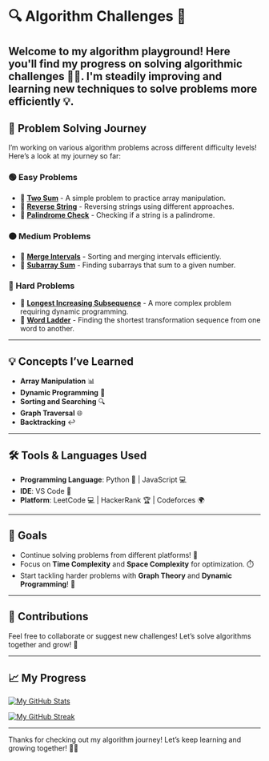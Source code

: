 # 🔍 Algorithm Challenges 🚀

Welcome to my algorithm playground! Here you'll find my progress on solving algorithmic challenges 🧠✨. I'm steadily improving and learning new techniques to solve problems more efficiently 💡. 
---

## 🌱 Problem Solving Journey

I’m working on various algorithm problems across different difficulty levels! Here’s a look at my journey so far:

### 🟢 Easy Problems
- 📝 **[Two Sum](https://github.com/username/repository)** - A simple problem to practice array manipulation.
- 📝 **[Reverse String](https://github.com/username/repository)** - Reversing strings using different approaches.
- 📝 **[Palindrome Check](https://github.com/username/repository)** - Checking if a string is a palindrome.

### 🟠 Medium Problems
- 📝 **[Merge Intervals](https://github.com/username/repository)** - Sorting and merging intervals efficiently.
- 📝 **[Subarray Sum](https://github.com/username/repository)** - Finding subarrays that sum to a given number.

### 🔴 Hard Problems
- 📝 **[Longest Increasing Subsequence](https://github.com/username/repository)** - A more complex problem requiring dynamic programming.
- 📝 **[Word Ladder](https://github.com/username/repository)** - Finding the shortest transformation sequence from one word to another.

---

## 💡 Concepts I’ve Learned

- **Array Manipulation** 📊
- **Dynamic Programming** 🔄
- **Sorting and Searching** 🔍
- **Graph Traversal** 🌐
- **Backtracking** ↩️

---

## 🛠️ Tools & Languages Used

- **Programming Language**: Python 🐍 | JavaScript 💻
- **IDE**: VS Code 🔧
- **Platform**: LeetCode 💻 | HackerRank 🏆 | Codeforces 🌍

---

## 🚀 Goals

- Continue solving problems from different platforms! 🎯
- Focus on **Time Complexity** and **Space Complexity** for optimization. ⏱️
- Start tackling harder problems with **Graph Theory** and **Dynamic Programming**! 🧩

---

## 🤝 Contributions

Feel free to collaborate or suggest new challenges! Let’s solve algorithms together and grow! 💪

---

## 📈 My Progress

[![My GitHub Stats](https://github-readme-stats.vercel.app/api?username=your-username&show_icons=true&count_private=true&hide=prs&theme=radical)](https://github.com/your-username)

[![My GitHub Streak](https://github-readme-streak-stats.herokuapp.com/?user=your-username&theme=radical)](https://github.com/your-username)

---

Thanks for checking out my algorithm journey! Let’s keep learning and growing together! 🌱✨
